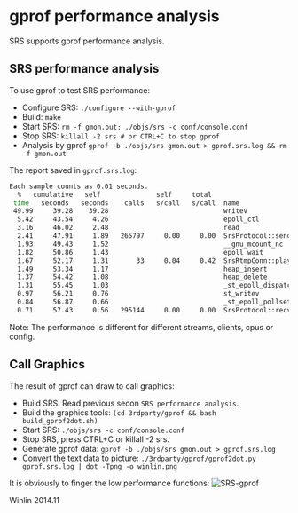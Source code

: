 # gprof performance analysis

SRS supports gprof performance analysis.

## SRS performance analysis

To use gprof to test SRS performance:
* Configure SRS: `./configure --with-gprof`
* Build: `make`
* Start SRS: `rm -f gmon.out; ./objs/srs -c conf/console.conf`
* Stop SRS: `killall -2 srs # or CTRL+C to stop gprof`
* Analysis by gprof `gprof -b ./objs/srs gmon.out > gprof.srs.log && rm -f gmon.out`

The report saved in `gprof.srs.log`:

```bash
Each sample counts as 0.01 seconds.
  %   cumulative   self              self     total           
 time   seconds   seconds    calls   s/call   s/call  name    
 49.99     39.28    39.28                             writev
  5.42     43.54     4.26                             epoll_ctl
  3.16     46.02     2.48                             read
  2.41     47.91     1.89   265797     0.00     0.00  SrsProtocol::send_message(ISrsMessage*)
  1.93     49.43     1.52                             __gnu_mcount_nc
  1.82     50.86     1.43                             epoll_wait
  1.67     52.17     1.31       33     0.04     0.42  SrsRtmpConn::playing(SrsSource*)
  1.49     53.34     1.17                             heap_insert
  1.37     54.42     1.08                             heap_delete
  1.31     55.45     1.03                             _st_epoll_dispatch
  0.97     56.21     0.76                             st_writev
  0.84     56.87     0.66                             _st_epoll_pollset_del
  0.71     57.43     0.56   295144     0.00     0.00  SrsProtocol::recv_interlaced_message
```

Note: The performance is different for different streams, clients, cpus or config.

## Call Graphics

The result of gprof can draw to call graphics:
* Build SRS: Read previous secon `SRS performance analysis`.
* Build the graphics tools: `(cd 3rdparty/gprof && bash build_gprof2dot.sh)`
* Start SRS: `./objs/srs -c conf/console.conf`
* Stop SRS, press CTRL+C or killall -2 srs.
* Generate gprof data: `gprof -b ./objs/srs gmon.out > gprof.srs.log`
* Convert the text data to picture: `./3rdparty/gprof/gprof2dot.py gprof.srs.log | dot -Tpng -o winlin.png`

It is obviously to finger the low performance functions:
![SRS-gprof](http://winlinvip.github.io/srs.release/wiki/images/gprof-raspberry-pi.png)

Winlin 2014.11
